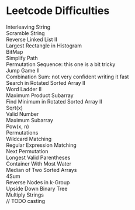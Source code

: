 Leetcode Difficulties
========
Interleaving String<br>
Scramble String<br>
Reverse Linked List II<br>
Largest Rectangle in Histogram<br>
BitMap<br>
Simplify Path<br>
Permutation Sequence: this one is a bit tricky<br>
Jump Game II<br>
Combination Sum: not very confident writing it fast<br>
Search in Rotated Sorted Array II<br>
Word Ladder II<br>
Maximum Product Subarray<br>
Find Minimum in Rotated Sorted Array II<br>
Sqrt(x)<br>
Valid Number<br>
Maximum Subarray<br>
Pow(x, n)<br>
Permutations<br>
Wildcard Matching<br>
Regular Expression Matching<br>
Next Permutation<br>
Longest Valid Parentheses<br>
Container With Most Water<br>
Median of Two Sorted Arrays<br>
4Sum<br>
Reverse Nodes in k-Group<br>
Upside Down Binary Tree<br>
Multiply Strings<br>
// TODO casting